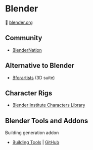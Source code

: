 # Blender

:link: [blender.org](https://www.blender.org/)

## Community

- [BlenderNation](https://www.blendernation.com/)

## Alternative to Blender

- [Bforartists](https://www.bforartists.de/) (3D suite)

## Character Rigs

- [Blender Institute Characters Library](https://cloud.blender.org/p/characters/)

## Blender Tools and Addons

Building generation addon

- [Building Tools](https://ranjian0.github.io/building_tool/) | [GitHub](https://github.com/ranjian0/building_tool)
